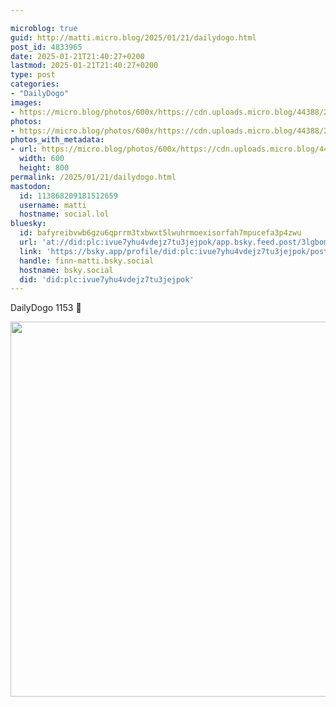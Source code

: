 ```yaml
---

microblog: true
guid: http://matti.micro.blog/2025/01/21/dailydogo.html
post_id: 4833965
date: 2025-01-21T21:40:27+0200
lastmod: 2025-01-21T21:40:27+0200
type: post
categories:
- "DailyDogo"
images:
- https://micro.blog/photos/600x/https://cdn.uploads.micro.blog/44388/2025/35d244389ec546178edc5dbaf51d74a3.jpg
photos:
- https://micro.blog/photos/600x/https://cdn.uploads.micro.blog/44388/2025/35d244389ec546178edc5dbaf51d74a3.jpg
photos_with_metadata:
- url: https://micro.blog/photos/600x/https://cdn.uploads.micro.blog/44388/2025/35d244389ec546178edc5dbaf51d74a3.jpg
  width: 600
  height: 800
permalink: /2025/01/21/dailydogo.html
mastodon:
  id: 113868209181512659
  username: matti
  hostname: social.lol
bluesky:
  id: bafyreibvwb6gzu6qprrm3txbwxt5lwuhrmoexisorfah7mpucefa3p4zwu
  url: 'at://did:plc:ivue7yhu4vdejz7tu3jejpok/app.bsky.feed.post/3lgbomlvt4q24'
  link: 'https://bsky.app/profile/did:plc:ivue7yhu4vdejz7tu3jejpok/post/3lgbomlvt4q24'
  handle: finn-matti.bsky.social
  hostname: bsky.social
  did: 'did:plc:ivue7yhu4vdejz7tu3jejpok'
---
```

DailyDogo 1153 🐶

<img src="/media/uploads/2025/35d244389ec546178edc5dbaf51d74a3.jpg" width="600" alt="" />
